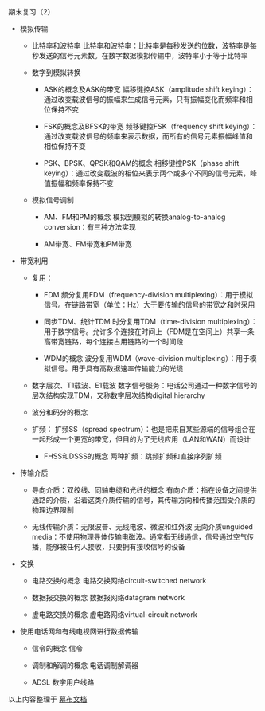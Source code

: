     

期末复习（2）

- 模拟传输
    
    - 比特率和波特率 比特率和波特率：比特率是每秒发送的位数，波特率是每秒发送的信号元素数。在数字数据模拟传输中，波特率小于等于比特率
        
    - 数字到模拟转换
        
        - ASK的概念及ASK的带宽 幅移键控ASK（amplitude shift keying）：通过改变载波信号的振幅来生成信号元素，只有振幅变化而频率和相位保持不变
            
        - FSK的概念及BFSK的带宽 频移键控FSK（frequency shift keying）：通过改变载波信号的频率来表示数据，而所有的信号元素振幅峰值和相位保持不变
            
        - PSK、BPSK、QPSK和QAM的概念 相移键控PSK（phase shift keying）：通过改变载波的相位来表示两个或多个不同的信号元素，峰值振幅和频率保持不变
            
        
    - 模拟信号调制
        
        - AM、FM和PM的概念 模拟到模拟的转换analog-to-analog conversion：有三种方法实现
            
        - AM带宽、FM带宽和PM带宽
            
        
    
- 带宽利用
    
    - 复用：
        
        - FDM 频分复用FDM（frequency-division multiplexing）：用于模拟信号。在链路带宽（单位：Hz）大于要传输的信号的带宽之和时采用
            
        - 同步TDM、统计TDM 时分复用TDM（time-division multiplexing）：用于数字信号。允许多个连接在时间上（FDM是在空间上）共享一条高带宽链路，每个连接占用链路的一个时间段
            
        - WDM的概念 波分复用WDM（wave-division multiplexing）：用于模拟信号。用于具有高数据速率传输能力的光缆
            
        
    - 数字层次、T1载波、E1载波 数字信号服务：电话公司通过一种数字信号的层次结构实现TDM，又称数字层次结构digital hierarchy
        
    - 波分和码分的概念
        
    - 扩频： 扩频SS（spread spectrum）：也是把来自某些源端的信号组合在一起形成一个更宽的带宽，但目的为了无线应用（LAN和WAN）而设计
        
        - FHSS和DSSS的概念 两种扩频：跳频扩频和直接序列扩频
            
        
    
- 传输介质
    
    - 导向介质：双绞线、同轴电缆和光纤的概念 有向介质：指在设备之间提供通路的介质，沿着这类介质传输的信号，其传输方向和传播范围受介质的物理边界限制
        
    - 无线传输介质：无限波普、无线电波、微波和红外波 无向介质unguided media：不使用物理导体传输电磁波。通常指无线通信，信号通过空气传播，能够被任何人接收，只要拥有接收信号的设备
        
    
- 交换
    
    - 电路交换的概念 电路交换网络circuit-switched network
        
    - 数据报交换的概念 数据报网络datagram network
        
    - 虚电路交换的概念 虚电路网络virtual-circuit network
        
    
- 使用电话网和有线电视网进行数据传输
    
    - 信令的概念 信令
        
    - 调制和解调的概念 电话调制解调器
        
    - ADSL 数字用户线路
        
    

以上内容整理于 [幕布文档](https://mubu.com?s=export-pdf)